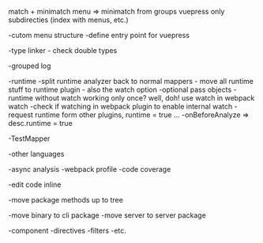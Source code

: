 
match + minimatch
menu => minimatch from groups
vuepress only subdirecties (index with menus, etc.)

-cutom menu structure
    -define entry point for vuepress


-type linker
    - check double types

-grouped log

-runtime
    -split runtime analyzer back to normal mappers
    - move all runtime stuff to runtime plugin
    - also the watch option
    -optional pass objects
    -runtime without watch working only once? well, doh! use watch in webpack watch
    -check if watching in webpack plugin to enable internal watch
    -request runtime form other plugins, runtime = true ...
    -onBeforeAnalyze => desc.runtime = true


-TestMapper

-other languages

-async analysis
    -webpack profile
    -code coverage

-edit code inline

-move package methods up to tree

-move binary to cli package
-move server to server package


-component
    -directives
    -filters
    -etc.
